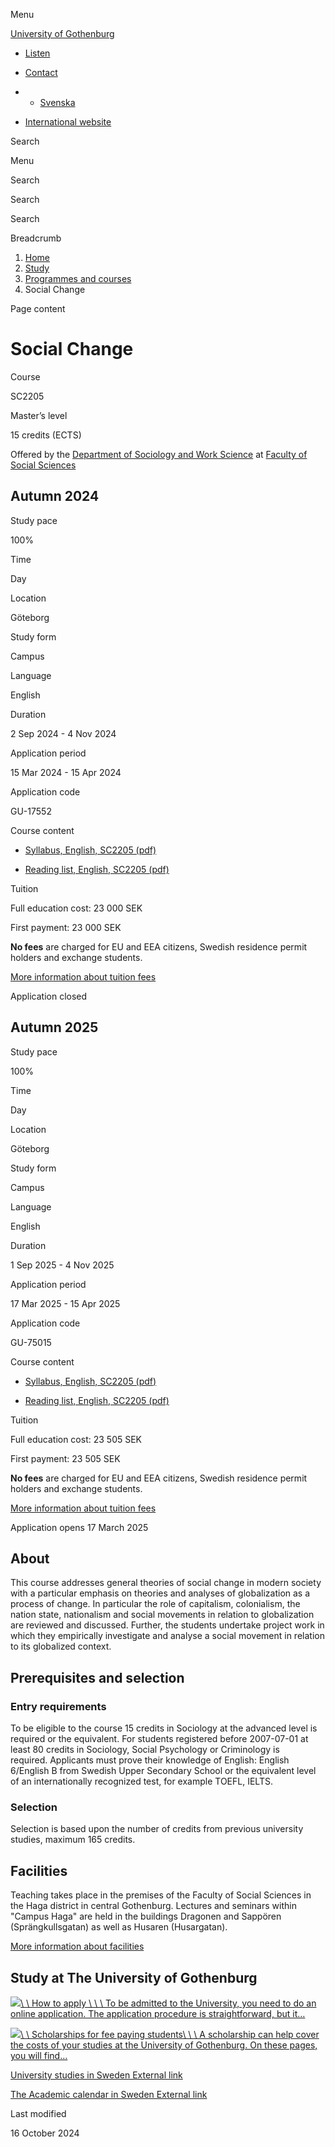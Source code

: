 Menu

[University of Gothenburg](/en)

- [Listen](//app-eu.readspeaker.com/cgi-bin/rsent?customerid=9467&lang=en_uk&readclass=region--content&url=https%3A%2F%2Fwww.gu.se%2Fen%2Fstudy-gothenburg%2Fsocial-change-sc2205 "Listen with ReadSpeaker")

- [Contact](/en/contact)

- - [Svenska](/studera/hitta-utbildning/social-forandring-sc2205)
- [International website](/en/study-gothenburg/social-change-sc2205)

Search


Menu


Search


Search

Search

Breadcrumb

1. [Home](/en)
2. [Study](/en/study-in-gothenburg)
3. [Programmes and courses](/en/study-in-gothenburg/study-options)
4. Social Change


Page content

# Social Change

Course


SC2205


Master’s level



15 credits (ECTS)



Offered by the
[Department of Sociology and Work Science](https://www.gu.se/en/socav)
at
[Faculty of Social Sciences](https://www.gu.se/en/social-sciences)

## Autumn 2024

Study pace


100%

Time


Day

Location


Göteborg

Study form


Campus

Language


English

Duration


2 Sep 2024
\- 4 Nov 2024

Application period


15 Mar 2024
\- 15 Apr 2024

Application code


GU-17552

Course content


- [Syllabus, English, SC2205 (pdf)](https://kursplaner.gu.se/pdf/kurs/en/SC2205)


- [Reading list, English, SC2205 (pdf)](https://kursplaner.gu.se/english/SC2205_Litteratur_36054_H23.pdf)


Tuition


Full education cost: 23 000 SEK

First payment: 23 000 SEK

**No fees** are charged for EU and EEA citizens, Swedish residence permit holders and exchange students.

[More information about tuition fees](https://www.gu.se/en/study-in-gothenburg/apply/tuition-fees)

Application closed


## Autumn 2025

Study pace


100%

Time


Day

Location


Göteborg

Study form


Campus

Language


English

Duration


1 Sep 2025
\- 4 Nov 2025

Application period


17 Mar 2025
\- 15 Apr 2025

Application code


GU-75015

Course content


- [Syllabus, English, SC2205 (pdf)](https://kursplaner.gu.se/pdf/kurs/en/SC2205)


- [Reading list, English, SC2205 (pdf)](https://kursplaner.gu.se/english/SC2205_Litteratur_36054_H23.pdf)


Tuition


Full education cost: 23 505 SEK

First payment: 23 505 SEK

**No fees** are charged for EU and EEA citizens, Swedish residence permit holders and exchange students.

[More information about tuition fees](https://www.gu.se/en/study-in-gothenburg/apply/tuition-fees)

Application opens 17 March 2025


## About

This course addresses general theories of social change in modern society with a particular emphasis on theories and analyses of globalization as a process of change. In particular the role of capitalism, colonialism, the nation state, nationalism and social movements in relation to globalization are reviewed and discussed. Further, the students undertake project work in which they empirically investigate and analyse a social movement in relation to its globalized context.

## Prerequisites and selection

### Entry requirements

To be eligible to the course 15 credits in Sociology at the advanced level is required or the equivalent. For students registered before 2007-07-01 at least 80 credits in Sociology, Social Psychology or Criminology is required. Applicants must prove their knowledge of English: English 6/English B from Swedish Upper Secondary School or the equivalent level of an internationally recognized test, for example TOEFL, IELTS.

### Selection

Selection is based upon the number of credits from previous university studies, maximum 165 credits.

## Facilities

Teaching takes place in the premises of the Faculty of Social Sciences in the Haga district in central Gothenburg. Lectures and seminars within "Campus Haga" are held in the buildings Dragonen and Sappören (Sprängkullsgatan) as well as Husaren (Husargatan).

[More information about facilities](https://www.gu.se/en/social-sciences/study-here/campus-haga)

## Study at The University of Gothenburg

[![](/sites/default/files/dynamic-image/dynamic_image_2188_218/public/2020-03/cytonn-photography-ZJEKICY5EXY-unsplash.jpg?media_id=2553&width=1904&height=208)\\
\\
How to apply \\
\\
\\
To be admitted to the University, you need to do an online application. The application procedure is straightforward, but it…](/en/study-in-gothenburg/apply)

[![](/sites/default/files/dynamic-image/dynamic_image_2188_218/public/2024-01/GU-7.jpg?media_id=95188&width=1904&height=208)\\
\\
Scholarships for fee paying students\\
\\
\\
A scholarship can help cover the costs of your studies at the University of Gothenburg. On these pages, you will find…](/en/study-in-gothenburg/apply/scholarships-for-fee-paying-students)

[University studies in Sweden External link](https://www.gu.se/en/study-in-gothenburg/before-you-arrive/university-studies-in-sweden "External link")

[The Academic calendar in Sweden External link](https://www.gu.se/en/study-in-gothenburg/when-you-are-here/academic-calendar "External link")

Last modified


16 October 2024